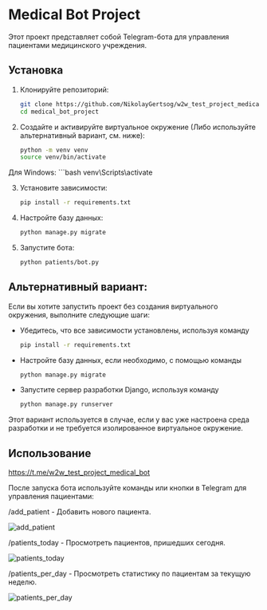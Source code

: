 # Medical Bot Project

Этот проект представляет собой Telegram-бота для управления пациентами медицинского учреждения.

## Установка

1. Клонируйте репозиторий:
   ```bash
   git clone https://github.com/NikolayGertsog/w2w_test_project_medical_bot.git
   cd medical_bot_project

2. Создайте и активируйте виртуальное окружение
(Либо используйте альтернативный вариант, см. ниже):
    ```bash
    python -m venv venv
    source venv/bin/activate

Для Windows:
    ```bash
    venv\Scripts\activate

3. Установите зависимости:
    ```bash
    pip install -r requirements.txt

4. Настройте базу данных:
    ```bash
    python manage.py migrate

5. Запустите бота:
    ```bash
    python patients/bot.py

## Альтернативный вариант:

Если вы хотите запустить проект без создания виртуального окружения, выполните следующие шаги:

- Убедитесь, что все зависимости установлены, используя команду 
    ```bash
    pip install -r requirements.txt

- Настройте базу данных, если необходимо, с помощью команды 
    ```bash
    python manage.py migrate

- Запустите сервер разработки Django, используя команду
    ```bash
    python manage.py runserver

Этот вариант используется в случае, если у вас уже настроена среда разработки и не требуется изолированное виртуальное окружение.


## Использование
https://t.me/w2w_test_project_medical_bot

После запуска бота используйте команды или кнопки в Telegram для управления пациентами:

/add_patient - Добавить нового пациента.

![add_patient](images/add_patient.png)

/patients_today - Просмотреть пациентов, пришедших сегодня.

![patients_today](images/patients_today.png)

/patients_per_day - Просмотреть статистику по пациентам за текущую неделю.

![patients_per_day](images/patients_per_day.png)